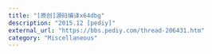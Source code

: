 ```yaml
---
title: "[原创]源码编译x64dbg"
description: "2015.12 [pediy]"
external_url: "https://bbs.pediy.com/thread-206431.htm"
category: "Miscellaneous"
---
```


